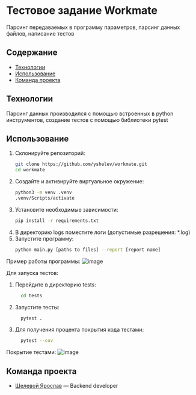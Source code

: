# Тестовое задание Workmate
Парсинг передаваемых в программу параметров, парсинг данных файлов, написание тестов

## Содержание
- [Технологии](#технологии)
- [Использование](#использование)
- [Команда проекта](#команда-проекта)


## Технологии
Парсинг данных производился с помощью встроенных в python инструментов, создание тестов с помощью библиотеки pytest

## Использование
1. Склонируйте репозиторий:
   ```sh
   git clone https://github.com/yshelev/workmate.git
   cd workmate
   ```
2. Создайте и активируйте виртуальное окружение: 
   ```sh
   python3 -m venv .venv
   .venv/Scripts/activate
   ```
3. Установите необходимые зависимости:  	
   ```sh
   pip install -r requirements.txt
   ```
4. В директорию logs поместите логи (допустимые разрешения: *.log)
5. Запустите программу:
   ```sh
   python main.py [paths to files] --report [report name] 
   ```
Пример работы программы:
![image](https://github.com/user-attachments/assets/2a5917ef-321f-4747-82be-7bb69c74d38e)

Для запуска тестов: 
1. Перейдите в директорию tests:
   ```sh
     cd tests
   ```
2. Запустите тесты:
   ```sh
     pytest .
   ```
3. Для получения процента покрытия кода тестами:
   ```sh
     pytest --cov
   ```
Покрытие тестами: 
![image](https://github.com/user-attachments/assets/4b501d37-c172-49ed-ae65-d8ea28831472)


## Команда проекта

- [Шелевой Ярослав](https://github.com/yshelev) — Backend developer

